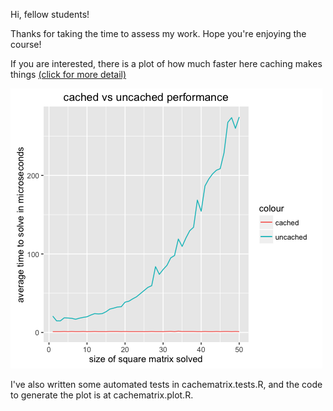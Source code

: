 Hi, fellow students!

Thanks for taking the time to assess my work. Hope you're enjoying the course!

If you are interested, there is a plot of how much faster here caching makes things [(click for more detail)](cachedVsUncachedPlot.png)

![Cached vs Uncached Performance](cachedVsUncachedPlotThumb.png "Cached vs Uncached Performance")

I've also written some automated tests in cachematrix.tests.R, and the code to generate the plot is at cachematrix.plot.R.

